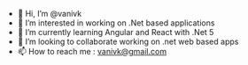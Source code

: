 - 👋 Hi, I’m @vanivk
- 👀 I’m interested in working on .Net based applications
- 🌱 I’m currently learning Angular and React with .Net 5
- 💞️ I’m looking to collaborate working on .net web based apps
- 📫 How to reach me : vanivk@gmail.com

<!---
vanivk/vanivk is a ✨ special ✨ repository because its `README.md` (this file) appears on your GitHub profile.
You can click the Preview link to take a look at your changes.
--->
